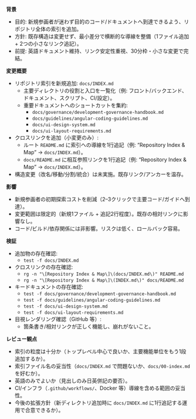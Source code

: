 **背景**
- 目的: 新規参画者が迷わず目的のコード/ドキュメントへ到達できるよう、リポジトリ全体の索引を追加。
- 方針: 既存構造は変更せず、最小差分で横断的な導線を整備（1ファイル追加 + 2つの小さなリンク追記）。
- 前提: 英語ドキュメント維持、リンク安定性重視、30分枠・小さな変更で完結。

**変更概要**
- リポジトリ索引を新規追加: `docs/INDEX.md`
  - 主要ディレクトリの役割と入口を一覧化（例: フロント/バックエンド、ドキュメント、スクリプト、CI/設定）。
  - 重要ドキュメントへのショートカットを集約:
    - `docs/governance/development-governance-handbook.md`
    - `docs/guidelines/angular-coding-guidelines.md`
    - `docs/ui-design-system.md`
    - `docs/ui-layout-requirements.md`
- クロスリンクを追加（小変更のみ）:
  - ルート `README.md` に索引への導線を1行追記（例: “Repository Index & Map” → `docs/INDEX.md`）。
  - `docs/README.md` に相互参照リンクを1行追記（例: “Repository Index & Map” → `docs/INDEX.md`）。
- 構造変更（改名/移動/分割/統合）は未実施。既存リンク/アンカーを温存。

**影響**
- 新規参画者の初期探索コストを削減（2–3クリックで主要コード/ガイドへ到達）。
- 変更範囲は限定的（新規1ファイル + 追記2行程度）。既存の相対リンクに影響なし。
- コード/ビルド/依存関係には非影響。リスクは低く、ロールバック容易。

**検証**
- 追加物の存在確認:
  - `test -f docs/INDEX.md`
- クロスリンクの存在確認:
  - `rg -n "\[Repository Index & Map\]\(docs/INDEX.md\)" README.md`
  - `rg -n "\[Repository Index & Map\]\(INDEX.md\)" docs/README.md`
- キードキュメントの存在確認:
  - `test -f docs/governance/development-governance-handbook.md`
  - `test -f docs/guidelines/angular-coding-guidelines.md`
  - `test -f docs/ui-design-system.md`
  - `test -f docs/ui-layout-requirements.md`
- 目視レンダリング確認（GitHub 等）:
  - 箇条書き/相対リンクが正しく機能し、崩れがないこと。

**レビュー観点**
- 索引の粒度は十分か（トップレベル中心で良いか、主要機能単位をもう1段追加するか）。
- 索引ファイル名の妥当性（`docs/INDEX.md` で問題ないか、`docs/00-index.md` を好むか）。
- 英語のみでよいか（見出しのみ日英併記の要否）。
- CI/インフラ（`.github/workflows/`、Docker 等）導線を含める範囲の妥当性。
- 今後の拡張方針（新ディレクトリ追加時に `docs/INDEX.md` に1行追記する運用で合意できるか）。
